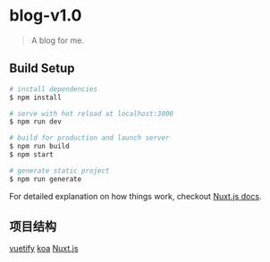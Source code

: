 # blog-v1.0

> A blog for me.

## Build Setup

``` bash
# install dependencies
$ npm install

# serve with hot reload at localhost:3000
$ npm run dev

# build for production and launch server
$ npm run build
$ npm start

# generate static project
$ npm run generate
```

For detailed explanation on how things work, checkout [Nuxt.js docs](https://nuxtjs.org).

## 项目结构

[vuetify](https://github.com/vuetifyjs/vuetify)
[koa](https://github.com/koajs/koa)
[Nuxt.js](https://github.com/nuxt/nuxt.js)
